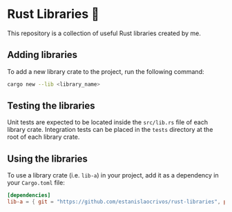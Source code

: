# Rust Libraries 🦀

This repository is a collection of useful Rust libraries created by me.

## Adding libraries

To add a new library crate to the project, run the following command:

```bash
cargo new --lib <library_name>
```

## Testing the libraries

Unit tests are expected to be located inside the `src/lib.rs` file of each library crate. Integration tests can be placed in the `tests` directory at the root of each library crate.

## Using the libraries

To use a library crate (i.e. `lib-a`) in your project, add it as a dependency in your `Cargo.toml` file:

```toml
[dependencies]
lib-a = { git = "https://github.com/estanislaocrivos/rust-libraries", package = "lib-a" }
```
